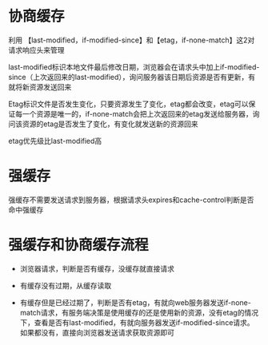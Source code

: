 # 协商缓存

利用 【last-modified，if-modified-since】和【etag，if-none-match】这2对请求响应头来管理

last-modified标识本地文件最后修改日期，浏览器会在请求头中加上if-modified-since（上次返回来的last-modified），询问服务器该日期后资源是否有更新，有就将新资源发送回来

Etag标识文件是否发生变化，只要资源发生了变化，etag都会改变，etag可以保证每一个资源是唯一的，if-none-match会把上次返回来的etag发送给服务器，询问该资源的etag是否发生了变化，有变化就发送新的资源回来

etag优先级比last-modified高

# 强缓存

强缓存不需要发送请求到服务器，根据请求头expires和cache-control判断是否命中强缓存

# 强缓存和协商缓存流程

- 浏览器请求，判断是否有缓存，没缓存就直接请求

- 有缓存没有过期，从缓存读取

- 有缓存但是已经过期了，判断是否有etag，有就向web服务器发送if-none-match请求，有服务端决策是使用缓存的还是使用新的资源，没有etag的情况下，查看是否有last-modified，有就向服务器发送if-modified-since请求。如果都没有，直接向浏览器发送请求获取资源即可